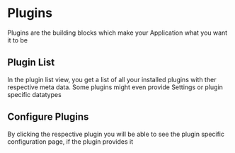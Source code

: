 # Plugins

Plugins are the building blocks which make your Application what you want it to be

## Plugin List

In the plugin list view, you get a list of all your installed plugins with ther respective meta data. Some plugins might even provide Settings or plugin specific datatypes

<ThemeImage 
  light-src="/graphics/workbench/plugins/list-light.png"
  dark-src="/graphics/workbench/plugins/list-dark.png"
  alt="Plugin List"
/>

## Configure Plugins

By clicking the respective plugin you will be able to see the plugin specific configuration page, if the plugin provides it

<ThemeImage 
  light-src="/graphics/workbench/plugins/settings-light.png"
  dark-src="/graphics/workbench/plugins/settings-dark.png"
  alt="Plugin Settings"
/>
